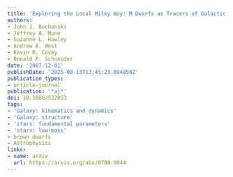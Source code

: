 ```yaml
---
title: 'Exploring the Local Milky Way: M Dwarfs as Tracers of Galactic Populations'
authors:
- John J. Bochanski
- Jeffrey A. Munn
- Suzanne L. Hawley
- Andrew A. West
- Kevin R. Covey
- Donald P. Schneider
date: '2007-12-01'
publishDate: '2025-08-13T13:45:23.094850Z'
publication_types:
- article-journal
publication: '*aj*'
doi: 10.1086/522053
tags:
- 'Galaxy: kinematics and dynamics'
- 'Galaxy: structure'
- 'stars: fundamental parameters'
- 'stars: low-mass'
- brown dwarfs
- Astrophysics
links:
- name: arXiv
  url: https://arxiv.org/abs/0708.0044
---
```

